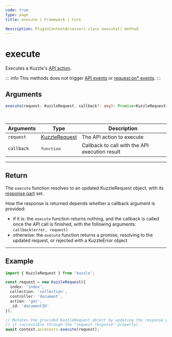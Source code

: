 ```yaml
---
code: true
type: page
title: execute | Framework | Core

description: PluginContextAccessors class execute() method
---
```


# execute

Executes a Kuzzle's [API action](/core/2/api).

::: info
This methods does not trigger [API events](/core/2/framework/events/api) or [request:on* events](/core/2/plugins/guides/events/request-on-authorized).
:::

## Arguments

```ts
execute(request: KuzzleRequest, callback?: any): Promise<KuzzleRequest>;
```

<br/>

| Arguments  | Type                                                           | Description                                    |
| ---------- | -------------------------------------------------------------- | ---------------------------------------------- |
| `request`  | [KuzzleRequest](/core/2/framework/classes/kuzzle-request) | The API action to execute                       |
| `callback` | <pre>function</pre>                                            | Callback to call with the API execution result <DeprecatedBadge version="2.8.0"/> |

---

## Return

The `execute` function resolves to an updated KuzzleRequest object, with its [response part](/core/2/framework/classes/request-response) set.

How the response is returned depends whether a callback argument is provided:

- if it is: the `execute` function returns nothing, and the callback is called once the API call is finished, with the following arguments: `callback(error, request)`
- otherwise: the `execute` function returns a promise, resolving to the updated request, or rejected with a KuzzleError object

---

## Example

```ts
import { KuzzleRequest } from 'kuzzle';

const request = new KuzzleRequest({
  index: 'index',
  collection: 'collection',
  controller: 'document',
  action: 'get',
  _id: 'documentID'
});

// Mutates the provided KuzzleRequest object by updating the response part of
// it (accessible through the "request.response" property).
await context.accessors.execute(request);
```
